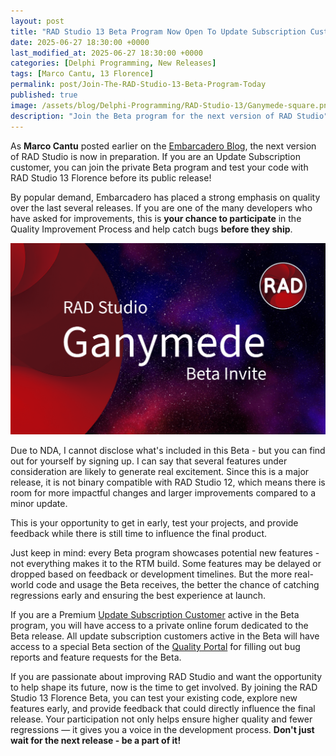 ```yaml
---
layout: post
title: "RAD Studio 13 Beta Program Now Open To Update Subscription Customers"
date: 2025-06-27 18:30:00 +0000
last_modified_at: 2025-06-27 18:30:00 +0000
categories: [Delphi Programming, New Releases]
tags: [Marco Cantu, 13 Florence]
permalink: post/Join-The-RAD-Studio-13-Beta-Program-Today
published: true
image: /assets/blog/Delphi-Programming/RAD-Studio-13/Ganymede-square.png
description: "Join the Beta program for the next version of RAD Studio"
---
```


As **Marco Cantu** posted earlier on the [Embarcadero Blog](https://blogs.embarcadero.com/update-subscription-customers-invited-to-join-rad-studio-ganymede-beta/), the next version of RAD Studio is now in preparation. If you are an Update Subscription customer, you can join the private Beta program and test your code with RAD Studio 13 Florence before its public release!

By popular demand, Embarcadero has placed a strong emphasis on quality over the last several releases. If you are one of the many developers who have asked for improvements, this is **your chance to participate** in the Quality Improvement Process and help catch bugs **before they ship**.

![Ganymede Beta Invite](/assets/blog/Delphi-Programming/RAD-Studio-13/Ganymede-Beta-Invite.png)


Due to NDA, I cannot disclose what's included in this Beta - but you can find out for yourself by signing up. I can say that several features under consideration are likely to generate real excitement. Since this is a major release, it is not binary compatible with RAD Studio 12, which means there is room for more impactful changes and larger improvements compared to a minor update.

This is your opportunity to get in early, test your projects, and provide feedback while there is still time to influence the final product.

Just keep in mind: every Beta program showcases potential new features - not everything makes it to the RTM build. Some features may be delayed or dropped based on feedback or development timelines. But the more real-world code and usage the Beta receives, the better the chance of catching regressions early and ensuring the best experience at launch.

If you are a Premium [Update Subscription Customer](https://www.embarcadero.com/update-subscription) active in the Beta program, you will have access to a private online forum dedicated to the Beta release.  All update subscription customers active in the Beta will have access to a special Beta section of the [Quality Portal](https://qp.embarcadero.com/) for filling out bug reports and feature requests for the Beta.  

If you are passionate about improving RAD Studio and want the opportunity to help shape its future, now is the time to get involved. By joining the RAD Studio 13 Florence Beta, you can test your existing code, explore new features early, and provide feedback that could directly influence the final release. Your participation not only helps ensure higher quality and fewer regressions — it gives you a voice in the development process. **Don't just wait for the next release - be a part of it!**